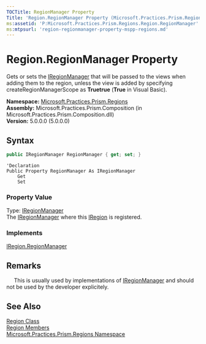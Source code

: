 ```yaml
---
TOCTitle: RegionManager Property
Title: 'Region.RegionManager Property (Microsoft.Practices.Prism.Regions)'
ms:assetid: 'P:Microsoft.Practices.Prism.Regions.Region.RegionManager'
ms:mtpsurl: 'region-regionmanager-property-mspp-regions.md'
---
```


# Region.RegionManager Property

Gets or sets the [IRegionManager](/patterns-practices/reference/iregionmanager-interface-mspp-regions) that will be passed to the views when adding them to the region, unless the view is added by specifying createRegionManagerScope as **Truetrue** (**True** in Visual Basic).

**Namespace:** [Microsoft.Practices.Prism.Regions](/patterns-practices/reference/mspp-regions-namespace)  
**Assembly:** Microsoft.Practices.Prism.Composition (in Microsoft.Practices.Prism.Composition.dll)  
**Version:** 5.0.0.0 (5.0.0.0)

## Syntax

```C#
public IRegionManager RegionManager { get; set; }
```

```VB
'Declaration
Public Property RegionManager As IRegionManager
	Get
	Set
```
### Property Value

Type: [IRegionManager](/patterns-practices/reference/iregionmanager-interface-mspp-regions)   
The [IRegionManager](/patterns-practices/reference/iregionmanager-interface-mspp-regions) where this [IRegion](/patterns-practices/reference/iregion-interface-mspp-regions) is registered.

### Implements

[IRegion.RegionManager](/patterns-practices/reference/iregion-regionmanager-property-mspp-regions)

## Remarks

&nbsp;&nbsp;&nbsp;&nbsp;&nbsp;This is usually used by implementations of [IRegionManager](/patterns-practices/reference/iregionmanager-interface-mspp-regions) and should not be used by the developer explicitely.

## See Also

[Region Class](/patterns-practices/reference/region-class-mspp-regions)  
[Region Members](/patterns-practices/reference/region-members-mspp-regions)  
[Microsoft.Practices.Prism.Regions Namespace](/patterns-practices/reference/mspp-regions-namespace)  